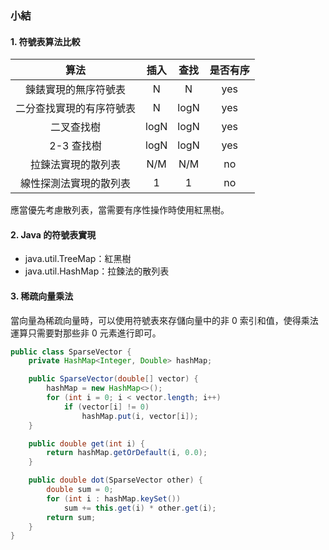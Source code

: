 ### 小結

#### 1. 符號表算法比較

| 算法 | 插入 | 查找 | 是否有序 |
| :----------------------: | :--: | :--: | :------: |
| 鍊錶實現的無序符號表 | N | N | yes |
| 二分查找實現的有序符號表 | N | logN | yes |
| 二叉查找樹 | logN | logN | yes |
| 2-3 查找樹 | logN | logN | yes |
| 拉鍊法實現的散列表 | N/M | N/M | no |
| 線性探測法實現的散列表 | 1 | 1 | no |

應當優先考慮散列表，當需要有序性操作時使用紅黑樹。

#### 2. Java 的符號表實現

- java.util.TreeMap：紅黑樹
- java.util.HashMap：拉鍊法的散列表

#### 3. 稀疏向量乘法

當向量為稀疏向量時，可以使用符號表來存儲向量中的非 0 索引和值，使得乘法運算只需要對那些非 0 元素進行即可。

```java
public class SparseVector {
    private HashMap<Integer, Double> hashMap;

    public SparseVector(double[] vector) {
        hashMap = new HashMap<>();
        for (int i = 0; i < vector.length; i++)
            if (vector[i] != 0)
                hashMap.put(i, vector[i]);
    }

    public double get(int i) {
        return hashMap.getOrDefault(i, 0.0);
    }

    public double dot(SparseVector other) {
        double sum = 0;
        for (int i : hashMap.keySet())
            sum += this.get(i) * other.get(i);
        return sum;
    }
}
```

#